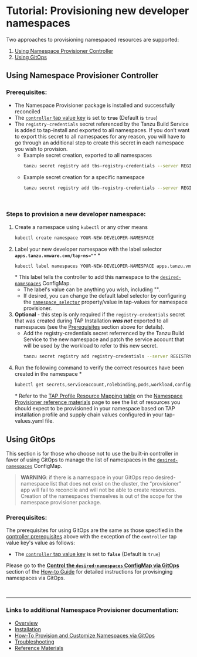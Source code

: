 # Tutorial: Provisioning new developer namespaces

Two approaches to provisioning namespaced resources are supported:

1. [Using Namespace Provisioner Controller](#controller-ns-provisioning)
2. [Using GitOps](#using-gitops)

## <a id="controller-ns-provisioning"></a>Using Namespace Provisioner Controller



### <a id="nps-controller-prerequisites"></a>Prerequisites:</br>
* The Namespace Provisioner package is installed and successfully reconciled
* The [`controller` tap value key](install.hbs.md#customized-installation) is set to **`true`** (Default is `true`)
* The `registry-credentials` secret referenced by the Tanzu Build Service is added to tap-install and exported to all namespaces. If you don’t want to export this secret to all namespaces for any reason, you will have to go through an additional step to create this secret in each namespace you wish to provision.
  * Example secret creation, exported to all namespaces
    ```bash
    tanzu secret registry add tbs-registry-credentials --server REGISTRY-SERVER --username REGISTRY-USERNAME --password REGISTRY-PASSWORD --export-to-all-namespaces --yes --namespace tap-install
    ```
  * Example secret creation for a specific namespace
    ```bash
    tanzu secret registry add tbs-registry-credentials --server REGISTRY-SERVER --username REGISTRY-USERNAME --password REGISTRY-PASSWORD --yes --namespace YOUR-NEW-DEVELOPER-NAMESPACE
    ```

</br>

### <a id="provision-dev-namespace"></a>Steps to provision a new developer namespace:

1. Create a namespace using `kubectl` or any other means
   ```bash
   kubectl create namespace YOUR-NEW-DEVELOPER-NAMESPACE
   ```
2. Label your new developer namespace with the label selector **`apps.tanzu.vmware.com/tap-ns=""`** *
   ```bash
   kubectl label namespaces YOUR-NEW-DEVELOPER-NAMESPACE apps.tanzu.vmware.com/tap-ns=""
   ```
    \* This label tells the controller to add this namespace to the [`desired-namespaces`](about.hbs.md#nsp-component-desired-namespaces-configmap) ConfigMap.</br>
   * The label's value can be anything you wish, including "".
   * If desired, you can change the default label selector by configuring the  [`namespace_selector`](install.hbs.md#customized-installation) property/value in tap-values for namespace provisioner.
3. **Optional** - this step is only required if the `registry-credentials` secret that was created during TAP Installation **_was not_** exported to all namespaces (see the [Prerequisites](#nps-controller-prerequisites) section above for details).
   * Add the registry-credentials secret referrenced by the Tanzu Build Service to the new namespace and patch the service account that will be used by the workload to refer to this new secret.
     ```bash
     tanzu secret registry add registry-credentials --server REGISTRY-SERVER --username REGISTRY-USERNAME --password REGISTRY-PASSWORD --yes --namespace YOUR-NEW-DEVELOPER-NAMESPACE
     ```
4. Run the following command to verify the correct resources have been created in the namespace *
   ```bash
   kubectl get secrets,serviceaccount,rolebinding,pods,workload,configmap -n YOUR-NEW-DEVELOPER-NAMESPACE
   ```
   \* Refer to the [TAP Profile Resource Mapping table](reference.hbs.md#profile-resource-mapping) on the [Namespace Provisioner reference materials](reference.hbs.md) page to see the list of resources you should expect to be provisioned in your namespace based on TAP installation profile and supply chain values configured in your tap-values.yaml file.



## <a id="using-gitops"></a>Using GitOps
This section is for those who choose not to use the built-in controller in favor of using GitOps to manage the list of namespaces in the [`desired-namespaces`](about.hbs.md#nsp-component-desired-namespaces-configmap) ConfigMap.

>**WARNING**: if there is a namespace in your GitOps repo desired-namespace list that does not exist on the cluster, the “provisioner” app will fail to reconcile and will not be able to create resources. Creation of the namespaces themselves is out of the scope for the namespace provisioner package.


### <a id="gitops-prerequisites"></a>Prerequisites:</br>

The prerequisites for using GitOps are the same as those specified in the [controller prerequisites](#nps-controller-prerequisites) above with the exception of the `controller` tap value key's value as follows:

* The [`controller` tap value key](install.hbs.md#customized-installation) is set to **`false`** (Default is `true`)

Please go to the  [**Control the `desired-namespaces` ConfigMap via GitOps**](how-tos.hbs.md#control-desired-namespaces) section of the [How-to Guide](how-tos.hbs.md) for detailed instructions for provisinging namespaces via GitOps. 

</br>

---

### Links to additional Namespace Provisioner documentation:
* [Overview](about.hbs.md)
* [Installation](install.hbs.md)
* [How-To Provision and Customize Namespaces via GitOps](how-tos.hbs.md)
* [Troubleshooting](troubleshooting.hbs.md)
* [Reference Materials](reference.hbs.md)